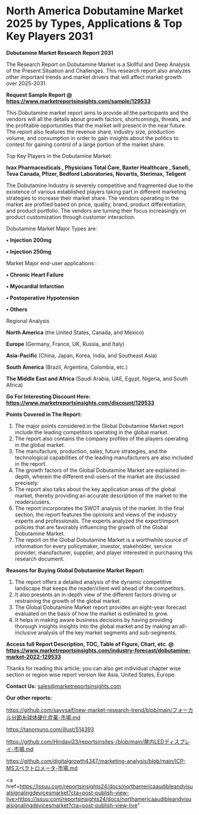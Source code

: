 # North America Dobutamine Market 2025 by Types, Applications & Top Key Players 2031

<strong>Dobutamine Market Research Report 2031</strong>

The Research Report on Dobutamine Market is a Skillful and Deep Analysis of the Present Situation and Challenges. This research report also analyzes other important trends and market drivers that will affect market growth over 2025-2031.

<strong>Request Sample Report @ <a href=https://www.marketreportsinsights.com/sample/129533>https://www.marketreportsinsights.com/sample/129533</a></strong>

This Dobutamine market report aims to provide all the participants and the vendors will all the details about growth factors, shortcomings, threats, and the profitable opportunities that the market will present in the near future. The report also features the revenue share, industry size, production volume, and consumption in order to gain insights about the politics to contest for gaining control of a large portion of the market share.

Top Key Players in the Dobutamine Market:

<strong>Ivax Pharmaceuticals , Physicians Total Care, Baxter Healthcare , Sanofi, Teva Canada, Pfizer, Bedford Laboratories, Novartis, Sterimax, Teligent</strong>

The Dobutamine Industry is severely competitive and fragmented due to the existence of various established players taking part in different marketing strategies to increase their market share. The vendors operating in the market are profiled based on price, quality, brand, product differentiation, and product portfolio. The vendors are turning their focus increasingly on product customization through customer interaction.

Dobutamine Market Major Types are:

<strong>• Injection 200mg

• Injection 250mg</strong>

Market Major end-user applications :

<strong>• Chronic Heart Failure

• Myocardial Infarction

• Postoperative Hypotension

• Others</strong>

Regional Analysis

</u><strong><b>North America</b></strong> (the United States, Canada, and Mexico)

<strong><b>Europe </b></strong>(Germany, France, UK, Russia, and Italy)

<strong><b>Asia-Pacific</b></strong> (China, Japan, Korea, India, and Southeast Asia)

<strong><b>South America</b></strong> (Brazil, Argentina, Colombia, etc.)

<strong><b>The Middle East and Africa</b></strong> (Saudi Arabia, UAE, Egypt, Nigeria, and South Africa)

<strong>Go For Interesting Discount Here: <a href=https://www.marketreportsinsights.com/discount/129533>https://www.marketreportsinsights.com/discount/129533</a></strong>

<strong>Points Covered in The Report:</strong>
<ol>
  <li>The major points considered in the Global Dobutamine Market report include the leading competitors operating in the global market.</li>
  <li>The report also contains the company profiles of the players operating in the global market.</li>
  <li>The manufacture, production, sales, future strategies, and the technological capabilities of the leading manufacturers are also included in the report.</li>
  <li>The growth factors of the Global Dobutamine Market are explained in-depth, wherein the different end-users of the market are discussed precisely.</li>
  <li>The report also talks about the key application areas of the global market, thereby providing an accurate description of the market to the readers/users.</li>
  <li>The report incorporates the SWOT analysis of the market. In the final section, the report features the opinions and views of the industry experts and professionals. The experts analyzed the export/import policies that are favorably influencing the growth of the Global Dobutamine Market.</li>
  <li>The report on the Global Dobutamine Market is a worthwhile source of information for every policymaker, investor, stakeholder, service provider, manufacturer, supplier, and player interested in purchasing this research document.</li>
</ol>
<strong>Reasons for Buying Global Dobutamine Market Report:</strong>

<ol>
  <li>The report offers a detailed analysis of the dynamic competitive landscape that keeps the reader/client well ahead of the competitors.</li>
  <li>It also presents an in-depth view of the different factors driving or restraining the growth of the global market.</li>
  <li>The Global Dobutamine Market report provides an eight-year forecast evaluated on the basis of how the market is estimated to grow.</li>
  <li>It helps in making aware business decisions by having providing thorough insights insights into the global market and by making an all-inclusive analysis of the key market segments and sub-segments.</li>
</ol>
<strong>Access full Report Description, TOC, Table of Figure, Chart, etc. @ <a href=https://www.marketreportsinsights.com/industry-forecast/dobutamine-market-2022-129533>https://www.marketreportsinsights.com/industry-forecast/dobutamine-market-2022-129533</a></strong>


Thanks for reading this article; you can also get individual chapter wise section or region wise report version like Asia, United States, Europe.

<strong>Contact Us:</strong>
sales@marketreportsinsights.com

<strong>Our other reports:</strong>

<a href=https://github.com/sayysaif/new-market-research-trend/blob/main/フォーカル分節糸球体硬化症薬-市場.md>https://github.com/sayysaif/new-market-research-trend/blob/main/フォーカル分節糸球体硬化症薬-市場.md</a>

<a href=https://tanomuno.com/illust/514393>https://tanomuno.com/illust/514393</a>

<a href=https://github.com/Hindavi23/reportsinsites-/blob/main/屋内LEDディスプレイ-市場.md>https://github.com/Hindavi23/reportsinsites-/blob/main/屋内LEDディスプレイ-市場.md</a>

<a href=https://github.com/digitalgrowth4347/marketing-analysis/blob/main/ICP-MSスペクトロメータ-市場.md>https://github.com/digitalgrowth4347/marketing-analysis/blob/main/ICP-MSスペクトロメータ-市場.md</a>

<a href=https://issuu.com/reportsinsights24/docs/northamericaaudibleandvisualsignalingdevicesmarket?cta=post-publish-view-live>https://issuu.com/reportsinsights24/docs/northamericaaudibleandvisualsignalingdevicesmarket?cta=post-publish-view-live</a>"
